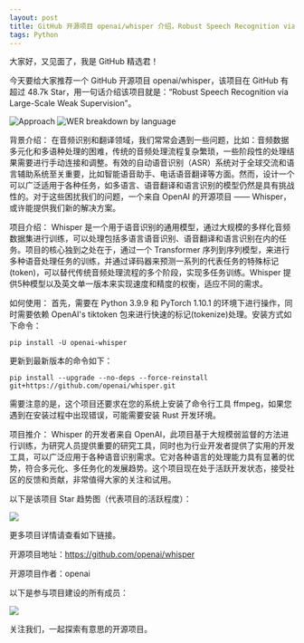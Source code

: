```yaml
---
layout: post
title: GitHub 开源项目 openai/whisper 介绍，Robust Speech Recognition via Large-Scale Weak Supervision
tags: Python
---
```


大家好，又见面了，我是 GitHub 精选君！

今天要给大家推荐一个 GitHub 开源项目 openai/whisper，该项目在 GitHub 有超过 48.7k Star，用一句话介绍该项目就是：“Robust Speech Recognition via Large-Scale Weak Supervision”。


![Approach](https://raw.githubusercontent.com/openai/whisper/main/approach.png)
![WER breakdown by language](https://github.com/openai/whisper/assets/266841/f4619d66-1058-4005-8f67-a9d811b77c62)



背景介绍：
在音频识别和翻译领域，我们常常会遇到一些问题，比如：音频数据多元化和多语种处理的困难，传统的音频处理流程复杂繁琐，一些阶段性的处理结果需要进行手动连接和调整。有效的自动语音识别（ASR）系统对于全球交流和语言辅助系统至关重要，比如智能语音助手、电话语音翻译等方面。然而，设计一个可以广泛适用于各种任务，如多语言、语音翻译和语言识别的模型仍然是具有挑战性的。对于这些困扰我们的问题，一个来自 OpenAI 的开源项目 —— Whisper，或许能提供我们新的解决方案。

项目介绍：
Whisper 是一个用于语音识别的通用模型，通过大规模的多样化音频数据集进行训练，可以处理包括多语言语音识别、语音翻译和语言识别在内的任务。项目的核心独到之处在于，通过一个 Transformer 序列到序列模型，来进行多种语音处理任务的训练，并通过译码器来预测一系列的代表任务的特殊标记(token)，可以替代传统音频处理流程的多个阶段，实现多任务训练。Whisper 提供5种模型以及英文单一版本来实现速度和精度的权衡，适应不同的需求。

如何使用：
首先，需要在 Python 3.9.9 和 PyTorch 1.10.1 的环境下进行操作，同时需要依赖 OpenAI's tiktoken 包来进行快速的标记(tokenize)处理。安装方式如下命令：

```
pip install -U openai-whisper
```
更新到最新版本的命令如下：

```
pip install --upgrade --no-deps --force-reinstall git+https://github.com/openai/whisper.git
```
需要注意的是，这个项目还要求在您的系统上安装了命令行工具 ffmpeg，如果您遇到在安装过程中出现错误，可能需要安装 Rust 开发环境。

项目推介：
Whisper 的开发者来自 OpenAI，此项目基于大规模弱监督的方法进行训练，为研究人员提供重要的研究工具，同时也为行业开发者提供了实用的开发工具，可以广泛应用于各种语音识别需求。它对各种语言的处理能力具有显著的优势，符合多元化、多任务化的发展趋势。这个项目现在处于活跃开发状态，接受社区的反馈和贡献，非常值得大家的关注和试用。



以下是该项目 Star 趋势图（代表项目的活跃程度）：

![](https://api.star-history.com/svg?repos=openai/whisper&type=Timeline)

更多项目详情请查看如下链接。

开源项目地址：https://github.com/openai/whisper 

开源项目作者：openai

以下是参与项目建设的所有成员：

![](https://contrib.rocks/image?repo=openai/whisper)

关注我们，一起探索有意思的开源项目。

